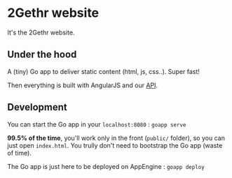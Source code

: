 # 2Gethr website

It's the 2Gethr website.

## Under the hood

A (tiny) Go app to deliver static content (html, js, css..). Super fast!

Then everything is built with AngularJS and our [API](https://github.com/2Gethr/gthr-api).

## Development

You can start the Go app in your `localhost:8080` :
`goapp serve`

**99.5% of the time**, you'll work only in the front (`public/` folder), so you can just open `index.html`.
You trully don't need to bootstrap the Go app (waste of time).

The Go app is just here to be deployed on AppEngine :
`goapp deploy`

